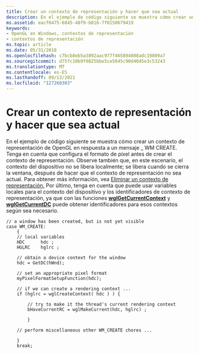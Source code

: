 ```yaml
---
title: Crear un contexto de representación y hacer que sea actual
description: En el ejemplo de código siguiente se muestra cómo crear un contexto de representación de OpenGL en respuesta a un mensaje \_ WM CREATE.
ms.assetid: eacf0475-6845-48f9-b016-7f0150679419
keywords:
- OpenGL en Windows, contextos de representación
- contextos de representación
ms.topic: article
ms.date: 05/31/2018
ms.openlocfilehash: c7bcb8eb5a3892aac977f465894808adc19809a7
ms.sourcegitcommit: d75fc10b9f0825bbe5ce5045c90d4045e3c53243
ms.translationtype: MT
ms.contentlocale: es-ES
ms.lasthandoff: 09/13/2021
ms.locfileid: "127260303"
---
```

# <a name="creating-a-rendering-context-and-making-it-current"></a>Crear un contexto de representación y hacer que sea actual

En el ejemplo de código siguiente se muestra cómo crear un contexto de representación de OpenGL en respuesta a un mensaje \_ WM CREATE. Tenga en cuenta que configura el formato de píxel antes de crear el contexto de representación. Observe también que, en este escenario, el contexto del dispositivo no se libera localmente; se libera cuando se cierra la ventana, después de hacer que el contexto de representación no sea actual. Para obtener más información, vea [Eliminar un contexto de representación.](deleting-a-rendering-context.md) Por último, tenga en cuenta que puede usar variables locales para el contexto del dispositivo y los identificadores de contexto de representación, ya que con las funciones [**wglGetCurrentContext**](/windows/desktop/api/wingdi/nf-wingdi-wglgetcurrentcontext) y [**wglGetCurrentDC**](/windows/desktop/api/wingdi/nf-wingdi-wglgetcurrentdc) puede obtener identificadores para esos contextos según sea necesario.

``` syntax
// a window has been created, but is not yet visible  
case WM_CREATE: 
    { 
    // local variables  
    HDC      hdc ; 
    HGLRC    hglrc ; 
 
    // obtain a device context for the window  
    hdc = GetDC(hWnd); 
     
    // set an appropriate pixel format   
    myPixelFormatSetupFunction(hdc); 
 
    // if we can create a rendering context ...   
    if (hglrc = wglCreateContext( hdc ) ) { 
 
        // try to make it the thread's current rendering context  
        bHaveCurrentRC = wglMakeCurrent(hdc, hglrc) ; 
 
        } 
 
    // perform miscellaneous other WM_CREATE chores ...  
 
    }  
    break;
```

 

 




